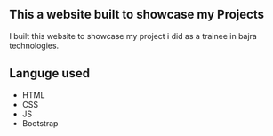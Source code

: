 ## This a website built to showcase my Projects
I built this website to showcase my project i did as a trainee in bajra technologies.

## Languge used
- HTML
- CSS
- JS
- Bootstrap

